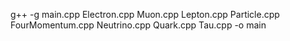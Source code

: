 g++ -g main.cpp Electron.cpp Muon.cpp Lepton.cpp Particle.cpp FourMomentum.cpp Neutrino.cpp Quark.cpp Tau.cpp -o main